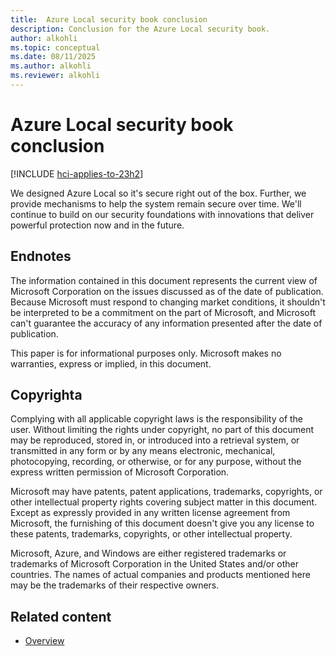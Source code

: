 ```yaml
---
title:  Azure Local security book conclusion
description: Conclusion for the Azure Local security book.
author: alkohli
ms.topic: conceptual
ms.date: 08/11/2025
ms.author: alkohli
ms.reviewer: alkohli
---
```


# Azure Local security book conclusion

[!INCLUDE [hci-applies-to-23h2](../includes/hci-applies-to-23h2.md)]

We designed Azure Local so it's secure right out of the box. Further, we provide mechanisms to help the system remain secure over time. We'll continue to build on our security foundations with innovations that deliver powerful protection now and in the future.

## Endnotes

The information contained in this document represents the current view of Microsoft Corporation on the issues discussed as of the date of publication. Because Microsoft must respond to changing market conditions, it shouldn't be interpreted to be a commitment on the part of Microsoft, and Microsoft can't guarantee the accuracy of any information presented after the date of publication.
 
This paper is for informational purposes only. Microsoft makes no warranties, express or implied, in this document.

## Copyrighta
 
Complying with all applicable copyright laws is the responsibility of the user. Without limiting the rights under copyright, no part of this document may be reproduced, stored in, or introduced into a retrieval system, or transmitted in any form or by any means electronic, mechanical, photocopying, recording, or otherwise, or for any purpose, without the express written permission of Microsoft Corporation.  
 
Microsoft may have patents, patent applications, trademarks, copyrights, or other intellectual property rights covering subject matter in this document. Except as expressly provided in any written license agreement from Microsoft, the furnishing of this document doesn't give you any license to these patents, trademarks, copyrights, or other intellectual property. 
 
Microsoft, Azure, and Windows are either registered trademarks or trademarks of Microsoft Corporation in the United States and/or other countries. The names of actual companies and products mentioned here may be the trademarks of their respective owners.  

## Related content

- [Overview](overview.md)
